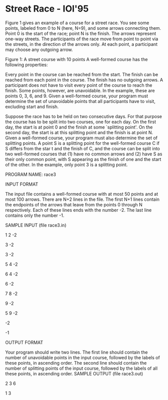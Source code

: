 
# Street Race - IOI'95
Figure 1 gives an example of a course for a street race. You see some points, labeled from 0 to N (here, N=9), and some arrows connecting them. Point 0 is the start of the race; point N is the finish. The arrows represent one-way streets. The participants of the race move from point to point via the streets, in the direction of the arrows only. At each point, a participant may choose any outgoing arrow.

 
Figure 1: A street course with 10 points
A well-formed course has the following properties:

Every point in the course can be reached from the start.
The finish can be reached from each point in the course.
The finish has no outgoing arrows.
A participant does not have to visit every point of the course to reach the finish. Some points, however, are unavoidable. In the example, these are points 0, 3, 6, and 9. Given a well-formed course, your program must determine the set of unavoidable points that all participants have to visit, excluding start and finish.

Suppose the race has to be held on two consecutive days. For that purpose the course has to be split into two courses, one for each day. On the first day, the start is at point 0 and the finish at some `splitting point'. On the second day, the start is at this splitting point and the finish is at point N. Given a well-formed course, your program must also determine the set of splitting points. A point S is a splitting point for the well-formed course C if S differs from the star t and the finish of C, and the course can be split into two well-formed courses that (1) have no common arrows and (2) have S as their only common point, with S appearing as the finish of one and the start of the other. In the example, only point 3 is a splitting point.

PROGRAM NAME: race3

INPUT FORMAT

The input file contains a well-formed course with at most 50 points and at most 100 arrows. There are N+2 lines in the file. The first N+1 lines contain the endpoints of the arrows that leave from the points 0 through N respectively. Each of these lines ends with the number -2. The last line contains only the number -1.

SAMPLE INPUT (file race3.in)

1 2 -2

3 -2

3 -2

5 4 -2

6 4 -2

6 -2

7 8 -2

9 -2

5 9 -2

-2

-1

OUTPUT FORMAT

Your program should write two lines. The first line should contain the number of unavoidable points in the input course, followed by the labels of these points, in ascending order. The second line should contain the number of splitting points of the input course, followed by the labels of all these points, in ascending order.
SAMPLE OUTPUT (file race3.out)

2 3 6

1 3
